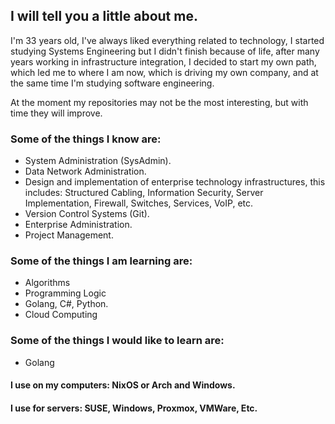 ## I will tell you a little about me.

I'm 33 years old, I've always liked everything related to technology, I started studying Systems Engineering but I didn't finish because of life, after many years working in infrastructure integration, I decided to start my own path, which led me to where I am now, which is driving my own company, and at the same time I'm studying software engineering.

At the moment my repositories may not be the most interesting, but with time they will improve.

### Some of the things I know are:

- System Administration (SysAdmin).
- Data Network Administration.
- Design and implementation of enterprise technology infrastructures, this includes: Structured Cabling, Information Security, Server Implementation, Firewall, Switches, Services, VoIP, etc.
- Version Control Systems (Git).
- Enterprise Administration.
- Project Management.

### Some of the things I am learning are:

- Algorithms
- Programming Logic
- Golang, C#, Python.
- Cloud Computing

### Some of the things I would like to learn are:

- Golang

#### I use on my computers: NixOS or Arch and Windows.

#### I use for servers: SUSE, Windows, Proxmox, VMWare, Etc.
